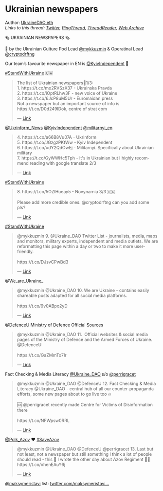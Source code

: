 # Ukrainian newspapers

Author: [UkraineDAO.eth](https://twitter.com/Ukraine_DAO)  
*Links to this thread: [Twitter](https://twitter.com/Ukraine_DAO/status/1538256417567690752), [PingThread](https://pingthread.com/thread/1538256417567690752), [ThreadReader](https://threadreaderapp.com/thread/1538256417567690752.html), [Web Archive](https://web.archive.org/web/*/https://twitter.com/Ukraine_DAO/status/1538256417567690752)*

🗞 UKRAINIAN NEWSPAPERS 🗞

🧵 by the Ukrainian Culture Pod Lead [@mykkuzmin](https://twitter.com/mykkuzmin) & Operatinal Lead [@cryptodrftng](https://twitter.com/cryptodrftng) 

Our team’s favourite newspaper in EN is [@KyivIndependent](https://twitter.com/KyivIndependent) 💝

[#StandWithUkraine](https://twitter.com/hashtag/StandWithUkraine) 🇺🇦

<blockquote class="twitter-tweet">
    <p lang="en" dir="ltr">
    The list of Ukrainian newspapers🧵1/3: <br />
    1. https://t.co/mo2RVSzX37 - Ukrainska Pravda <br />
    2. https://t.co/iOptRLhw3F - new voice of Ukraine <br />
    3. https://t.co/6JcP8uM5Ur - Euromaidan press<br />
    Not a newspaper but an important source of info is https://t.co/D0d249IDok, centre of strat com<br />
    </p>
    &mdash; <a href="https://twitter.com/mykkuzmin/status/1538235848013094915">Link</a>
</blockquote>

[@Ukrinform_News](https://twitter.com/Ukrinform_News) [@KyivIndependent](https://twitter.com/KyivIndependent) [@militarnyi_en](https://twitter.com/militarnyi_en)

<blockquote class="twitter-tweet">
    <p lang="en" dir="ltr">
    4. https://t.co/a66B8Vu07A - Ukrinform <br />
    5. https://t.co/JGzgzPKtWw - Kyiv Independent <br />
    6. https://t.co/udY2QdOwEj - Militarnyi. Specifically about Ukrainian military <br />
    7. https://t.co/GyWWHc5Tph - It&#39;s in Ukrainian but I highly recommend reading with google translate 2/3<br />
    </p>
    &mdash; <a href="https://twitter.com/mykkuzmin/status/1538235850168877056">Link</a>
</blockquote>

[#StandWithUkraine](https://twitter.com/hashtag/StandWithUkraine)

<blockquote class="twitter-tweet">
    <p lang="en" dir="ltr">
    8. https://t.co/5OZlHueay5 - Novynarnia 3/3 🇺🇦<br />
    <br />
    Please add more credible ones. @cryptodrftng can you add some pls?<br />
    </p>
    &mdash; <a href="https://twitter.com/mykkuzmin/status/1538235851821531137">Link</a>
</blockquote>

[#StandWithUkraine](https://twitter.com/hashtag/StandWithUkraine)

<blockquote class="twitter-tweet">
    <p lang="en" dir="ltr">
    @mykkuzmin 9. @Ukraine_DAO Twitter List - journalists, media, maps and monitors, military experts, independent and media outlets. We are reformatting this page within a day or two to make it more user-friendly. <br />
    <br />
    https://t.co/DJsvCPwBd3<br />
    </p>
    &mdash; <a href="https://twitter.com/cryptodrftng/status/1538248228373770240">Link</a>
</blockquote>

@We_are_Ukraine_

<blockquote class="twitter-tweet">
    <p lang="en" dir="ltr">
    @mykkuzmin @Ukraine_DAO 10. We are Ukraine - contains easily shareable posts adapted for all social media platforms. <br />
    <br />
    https://t.co/9v0ABpo2yD<br />
    </p>
    &mdash; <a href="https://twitter.com/cryptodrftng/status/1538248846312198149">Link</a>
</blockquote>

[@DefenceU](https://twitter.com/DefenceU) Ministry of Defence Official Sources

<blockquote class="twitter-tweet">
    <p lang="en" dir="ltr">
    @mykkuzmin @Ukraine_DAO 11.  Official websites &amp; social media pages of the Ministry of Defence and the Armed Forces of Ukraine. @DefenceU <br />
    <br />
    https://t.co/GaZMmTo7Ir<br />
    </p>
    &mdash; <a href="https://twitter.com/cryptodrftng/status/1538249057889566722">Link</a>
</blockquote>

Fact Checking & Media Literacy [@Ukraine_DAO](https://twitter.com/Ukraine_DAO) s/o [@perrigracet](https://twitter.com/perrigracet)

<blockquote class="twitter-tweet">
    <p lang="en" dir="ltr">
    @mykkuzmin @Ukraine_DAO @DefenceU 12. Fact Checking &amp; Media Literacy  @Ukraine_DAO - central hub of all our counter-propaganda efforts, some new pages about to go live too 🔥 <br />
    <br />
    🆘 @perrigracet recently made Centre for Victims of Disinformation there<br />
    <br />
    https://t.co/NFWpsw0RRL<br />
    </p>
    &mdash; <a href="https://twitter.com/cryptodrftng/status/1538249883102105601">Link</a>
</blockquote>

[@Polk_Azov](https://twitter.com/Polk_Azov) ❤️ [#SaveAzov](https://twitter.com/hashtag/SaveAzov)

<blockquote class="twitter-tweet">
    <p lang="en" dir="ltr">
    @mykkuzmin @Ukraine_DAO @DefenceU @perrigracet 13. Last but not least, not a newspaper but still something I think a lot of people should read - this 🧵 I wrote the other day about Azov Regiment 💙💛 https://t.co/ohenEAuY6j<br />
    </p>
    &mdash; <a href="https://twitter.com/cryptodrftng/status/1538251029808029703">Link</a>
</blockquote>

[@maksymeristavi](https://twitter.com/maksymeristavi) list: [twitter.com/maksymeristavi…](https://twitter.com/maksymeristavi/status/1538157332076679168)
